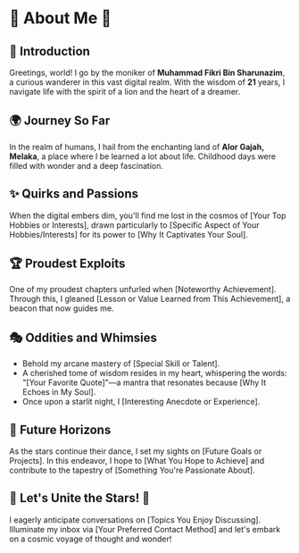 # 🌟 About Me 🌟

## 👋 Introduction

Greetings, world! I go by the moniker of **Muhammad Fikri Bin Sharunazim**, a curious wanderer in this vast digital realm. With the wisdom of **21** years, I navigate life with the spirit of a lion and the heart of a dreamer. 

## 🌍 Journey So Far

In the realm of humans, I hail from the enchanting land of **Alor Gajah, Melaka**, a place where I be learned a lot about life. Childhood days were filled with wonder and a deep fascination.

## ✨ Quirks and Passions

When the digital embers dim, you'll find me lost in the cosmos of [Your Top Hobbies or Interests], drawn particularly to [Specific Aspect of Your Hobbies/Interests] for its power to [Why It Captivates Your Soul].

## 🏆 Proudest Exploits

One of my proudest chapters unfurled when [Noteworthy Achievement]. Through this, I gleaned [Lesson or Value Learned from This Achievement], a beacon that now guides me.

## 🎭 Oddities and Whimsies

- Behold my arcane mastery of [Special Skill or Talent].
- A cherished tome of wisdom resides in my heart, whispering the words: "[Your Favorite Quote]"—a mantra that resonates because [Why It Echoes in My Soul].
- Once upon a starlit night, I [Interesting Anecdote or Experience].

## 🚀 Future Horizons

As the stars continue their dance, I set my sights on [Future Goals or Projects]. In this endeavor, I hope to [What You Hope to Achieve] and contribute to the tapestry of [Something You're Passionate About].

## 🌟 Let's Unite the Stars! 🌟

I eagerly anticipate conversations on [Topics You Enjoy Discussing]. Illuminate my inbox via [Your Preferred Contact Method] and let's embark on a cosmic voyage of thought and wonder!

